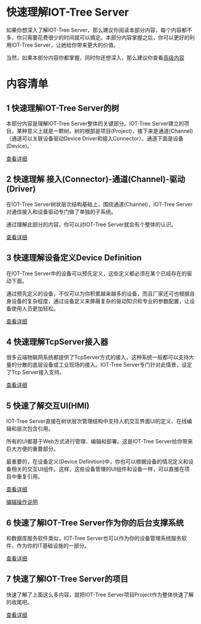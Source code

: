 
快速理解IOT-Tree Server
==




如果你想深入了解IOT-Tree Server，那么建议你阅读本部分内容，每个内容都不多，你只需要花费很少的时间就可以搞定。本部分内容掌握之后，你可以更好的利用IOT-Tree Server，让她给你带来更大的价值。

当然，如果本部分内容你都掌握，同时你还想深入，那么建议你查看[高级内容][advanced_link]




# 内容清单



## 1 快速理解IOT-Tree Server的树

本部分内容是理解IOT-Tree Server整体的关键部分。IOT-Tree Server建立的项目，某种意义上就是一颗树。树的根部是项目(Project)，接下来是通道(Channel)（通道可以关联设备驱动Device Driver和接入Connector）。通道下面是设备(Device)。

[查看详细][qn_tree]




## 2 快速理解 接入(Connector)-通道(Channel)-驱动(Driver)

在IOT-Tree Server树状层次结构基础上，围绕通道(Channel)，IOT-Tree Server对通信接入和设备驱动专门做了单独的子系统。

通过理解此部分的内容，你可以对IOT-Tree Server就会有个整体的认识。

[查看详细][qn_chconndrv]




## 3 快速理解设备定义Device Definition

在IOT-Tree Server中的设备可以预先定义，这些定义都必须在某个已经存在的驱动下面。

通过预先定义的设备，不仅可以为你积累越来越多的设备，而且厂家还可也根据自身设备的复杂程度，通过设备定义来屏蔽复杂的驱动知识和专业的参数配置，让设备使用人员更加轻松。

[查看详细][qn_devdef]



## 4 快速理解TcpServer接入器

很多云端物联网系统都提供了TcpServer方式的接入，这种系统一般都可以支持大量的分散的底层设备或工业现场的接入。IOT-Tree Server专门针对此情景，设定了Tcp Server接入支持。

[查看详细][qn_conn_tcpserver]



## 5 快速了解交互UI(HMI)

IOT-Tree Server直接在树状层次管理结构中支持人机交互界面UI的定义、在线编辑和层次包含引用。

所有的UI都基于Web方式进行管理、编辑和部署。这是IOT-Tree Server给你带来巨大方便的重要部分。

最重要的，在设备定义(Device Definition)中，你也可以根据设备的情况定义和设备相关的交互UI组件。这样，这些设备管理的UI组件和设备一样，可以直接在项目中重复引用。

[查看详细][qn_hmi]

[编辑操作说明][qn_hmi_edit]




## 6 快速了解IOT-Tree Server作为你的后台支撑系统

和数据库服务软件类似，IOT-Tree Server也可以作为你的设备管理系统服务软件，作为你的IT基础设施的一部分。

[查看详细][qn_server]



## 7 快速了解IOT-Tree Server的项目

快速了解了上面这么多内容，就把IOT-Tree Server项目Project作为整体快速了解的收尾吧。

[查看详细][qn_prj_edit]




[qn_tree]: ./quick_know_tree.md
[qn_chconndrv]: ./quick_know_ch_conn_drv.md
[qn_devdef]: ./quick_know_devdef.md
[qn_hmi]: ./quick_know_hmi.md
[qn_hmi_edit]: ./quick_know_hmi_edit.md
[qn_server]: ./quick_know_server.md
[qn_conn_tcpserver]: ./quick_know_tcpserver_connector.md

[qn_prj_edit]: ./quick_know_prj_edit.md

[advanced_link]: ../advanced/index.md


